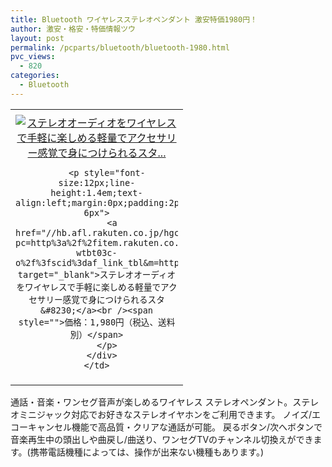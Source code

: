 ```yaml
---
title: Bluetooth ワイヤレスステレオペンダント 激安特価1980円！
author: 激安・格安・特価情報ツウ
layout: post
permalink: /pcparts/bluetooth/bluetooth-1980.html
pvc_views:
  - 820
categories:
  - Bluetooth
---
```

<table border="0" cellpadding="0" cellspacing="0">
  <tr>
    <td valign="top">
      <div style="border:1px none;margin:0px;padding:6px 0px;width:260px;text-align:center;float:left">
        <a href="//hb.afl.rakuten.co.jp/hgc/12fe8b2d.f743a4d8.12fe8b2e.66d72c88/?pc=http%3a%2f%2fitem.rakuten.co.jp%2fsoftbankselection%2fsbs-wtbt03c-o%2f%3fscid%3daf_link_tbl&m=http%3a%2f%2fm.rakuten.co.jp%2fsoftbankselection%2fi%2f10000322%2f" target="_blank"><img src="//hbb.afl.rakuten.co.jp/hgb/?pc=http%3a%2f%2fthumbnail.image.rakuten.co.jp%2f%400_mall%2fsoftbankselection%2fcabinet%2fjan_img%2f9760024644109-2.jpg%3f_ex%3d240x240&m=http%3a%2f%2fthumbnail.image.rakuten.co.jp%2f%400_mall%2fsoftbankselection%2fcabinet%2fjan_img%2f9760024644109-2.jpg" alt="ステレオオーディオをワイヤレスで手軽に楽しめる軽量でアクセサリー感覚で身につけられるスタ..." border="0" style="margin:0px;padding:0px" /></a>

        <p style="font-size:12px;line-height:1.4em;text-align:left;margin:0px;padding:2px 6px">
          <a href="//hb.afl.rakuten.co.jp/hgc/12fe8b2d.f743a4d8.12fe8b2e.66d72c88/?pc=http%3a%2f%2fitem.rakuten.co.jp%2fsoftbankselection%2fsbs-wtbt03c-o%2f%3fscid%3daf_link_tbl&m=http%3a%2f%2fm.rakuten.co.jp%2fsoftbankselection%2fi%2f10000322%2f" target="_blank">ステレオオーディオをワイヤレスで手軽に楽しめる軽量でアクセサリー感覚で身につけられるスタ&#8230;</a><br /><span style="">価格：1,980円（税込、送料別）</span>
        </p>
      </div>
    </td>
  </tr>
</table>

通話・音楽・ワンセグ音声が楽しめるワイヤレス ステレオペンダント。ステレオミニジャック対応でお好きなステレオイヤホンをご利用できます。 ノイズ/エコーキャンセル機能で高品質・クリアな通話が可能。 戻るボタン/次へボタンで音楽再生中の頭出しや曲戻し/曲送り、ワンセグTVのチャンネル切換えができます。(携帯電話機種によっては、操作が出来ない機種もあります。)